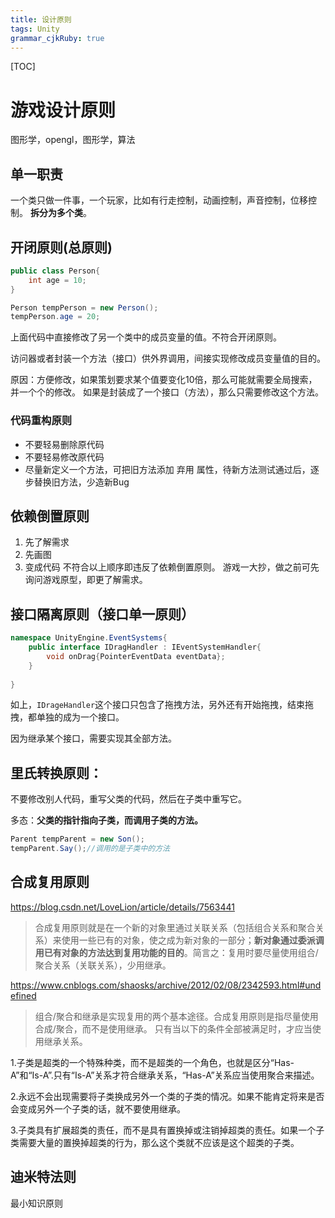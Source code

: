 ```yaml
---
title: 设计原则
tags: Unity
grammar_cjkRuby: true
---
```

[TOC]

# 游戏设计原则
图形学，opengl，图形学，算法

## 单一职责
一个类只做一件事，一个玩家，比如有行走控制，动画控制，声音控制，位移控制。
**拆分为多个类**。

## 开闭原则(总原则)
```csharp
public class Person{
    int age = 10;
}

Person tempPerson = new Person();
tempPerson.age = 20;
```
上面代码中直接修改了另一个类中的成员变量的值。不符合开闭原则。

访问器或者封装一个方法（接口）供外界调用，间接实现修改成员变量值的目的。

原因：方便修改，如果策划要求某个值要变化10倍，那么可能就需要全局搜索，并一个个的修改。
如果是封装成了一个接口（方法），那么只需要修改这个方法。
### 代码重构原则
* 不要轻易删除原代码
* 不要轻易修改原代码
* 尽量新定义一个方法，可把旧方法添加 弃用 属性，待新方法测试通过后，逐步替换旧方法，少造新Bug

## 依赖倒置原则
1. 先了解需求
2. 先画图
3. 变成代码
不符合以上顺序即违反了依赖倒置原则。
游戏一大抄，做之前可先询问游戏原型，即更了解需求。

## 接口隔离原则（接口单一原则）
```csharp
namespace UnityEngine.EventSystems{
    public interface IDragHandler : IEventSystemHandler{
        void onDrag{PointerEventData eventData};
    }
    
}
```
如上，`IDrageHandler`这个接口只包含了拖拽方法，另外还有开始拖拽，结束拖拽，都单独的成为一个接口。

因为继承某个接口，需要实现其全部方法。

## 里氏转换原则：
不要修改别人代码，重写父类的代码，然后在子类中重写它。

多态：**父类的指针指向子类，而调用子类的方法。**
```csharp
Parent tempParent = new Son();
tempParent.Say();//调用的是子类中的方法
```

## 合成复用原则
https://blog.csdn.net/LoveLion/article/details/7563441

>合成复用原则就是在一个新的对象里通过关联关系（包括组合关系和聚合关系）来使用一些已有的对象，使之成为新对象的一部分；**新对象通过委派调用已有对象的方法达到复用功能的目的**。简言之：复用时要尽量使用组合/聚合关系（关联关系），少用继承。

https://www.cnblogs.com/shaosks/archive/2012/02/08/2342593.html#undefined
>组合/聚合和继承是实现复用的两个基本途径。合成复用原则是指尽量使用合成/聚合，而不是使用继承。
只有当以下的条件全部被满足时，才应当使用继承关系。

1.子类是超类的一个特殊种类，而不是超类的一个角色，也就是区分“Has-A”和“Is-A”.只有“Is-A”关系才符合继承关系，“Has-A”关系应当使用聚合来描述。

2.永远不会出现需要将子类换成另外一个类的子类的情况。如果不能肯定将来是否会变成另外一个子类的话，就不要使用继承。

3.子类具有扩展超类的责任，而不是具有置换掉或注销掉超类的责任。如果一个子类需要大量的置换掉超类的行为，那么这个类就不应该是这个超类的子类。

## 迪米特法则
最小知识原则